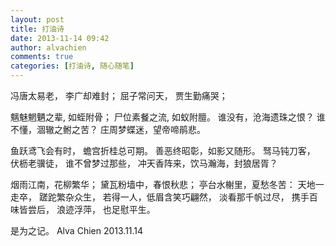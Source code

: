 ```yaml
---
layout: post
title: 打油诗
date: 2013-11-14 09:42
author: alvachien
comments: true
categories: [打油诗, 随心随笔]
---
```


冯唐太易老，
李广却难封；
屈子常问天，
贾生勤痛哭；

魑魅魍魉之辈, 如蛭附骨；
尸位素餐之流, 如蚁附膻。
谁没有，沧海遗珠之恨？
谁不懂，涸辙之鲋之苦？
庄周梦蝶迷，望帝啼鹃悲。

鱼跃鸢飞会有时，
蟾宫折桂总可期。
善恶终昭彰，如影又随形。
驽马钝刀客，
伏枥老骥徒，
谁不曾梦过那些，
冲天香阵来，饮马瀚海，封狼居胥？

烟雨江南，花柳繁华；
黛瓦粉墙中，春恨秋悲；
亭台水榭里，夏愁冬苦：
天地一走卒，
蹉跎繁杂众生，
若得一人，低眉含笑巧翩然，
淡看那千帆过尽，
携手百味皆尝后，
浪迹浮萍，
也足慰平生。

是为之记。
Alva Chien
2013.11.14
